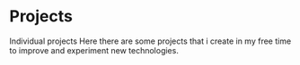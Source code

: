 # Projects
Individual projects
Here there are some projects that i create in my free time to improve and experiment new technologies.

